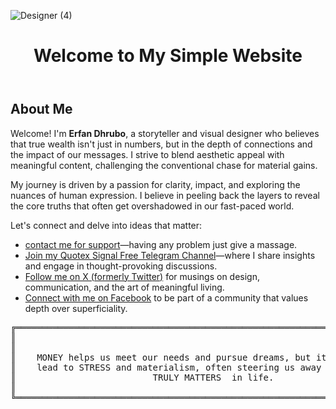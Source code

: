 ![Designer (4)](https://github.com/user-attachments/assets/f9658146-22b0-429b-b4a4-220b6239d35c)

<html lang="en">
<head>
    <meta charset="UTF-8">
    <meta name="viewport" content="width=device-width, initial-scale=1.0">
  
   >
</head>
<body>
    <header>
        <h1>Welcome to My Simple Website</h1>
    </header>
    <main>
       <h2>About Me</h2>
<p>Welcome! I'm <strong>Erfan Dhrubo</strong>, a storyteller and visual designer who believes that true wealth isn't just in numbers, but in the depth of connections and the impact of our messages. I strive to blend aesthetic appeal with meaningful content, challenging the conventional chase for material gains.</p>
<p>My journey is driven by a passion for clarity, impact, and exploring the nuances of human expression. I believe in peeling back the layers to reveal the core truths that often get overshadowed in our fast-paced world.</p>
<p>Let's connect and delve into ideas that matter:</p>
<ul>
    <li><a href="https://t.me/I_Fear_Allah">contact me for support</a>—having any problem just give a massage.</li>
  <li><a href="https://t.me/Quotexsingnalfree">Join my Quotex Signal Free Telegram Channel</a>—where I share insights and engage in thought-provoking discussions.</li>
  <li><a href="https://x.com/dhruboo99?t=emnmC5vyZKvDnLoMZGvaHw&s=09">Follow me on X (formerly Twitter)</a> for musings on design, communication, and the art of meaningful living.</li>
  <li><a href="https://www.facebook.com/erfandhrubo">Connect with me on Facebook</a> to be part of a community that values depth over superficiality.</li>
</ul>

    
</body>
<html>
<head>
  
    

<pre>
<span class="border">╔══════════════════════════════════════════════════════════════════════════════════════╗</span>
<span class="border">║</span>                                                                             <span class="border">║</span>         
<span class="border">║</span>                                                                    
<span class="border">║</span>    <span class="text"><span class="highlight">MONEY</span> helps us meet our needs and pursue <span class="highlight">dreams</span>, but its pursuit can      </span><span class="border">║</span>
<span class="border">║</span>    <span class="text">lead to <span class="highlight">STRESS</span> and <span class="highlight">materialism</span>, often steering us away from what                                                                                                       
<span class="border">║</span>                          <span class="text"><span class="highlight">TRULY MATTERS </span> in life.</span>                                  <span class="border">║</span>                                                                                              
<span class="border">║</span>                                                                                      <span class="border">║</span>
<span class="border">╚══════════════════════════════════════════════════════════════════════════════════════╝</span>
        

</html>

    
